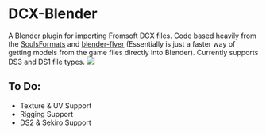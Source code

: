 # DCX-Blender
A Blender plugin for importing Fromsoft DCX files. Code based heavily from the [SoulsFormats](https://github.com/JKAnderson/SoulsFormats) and [blender-flver](https://github.com/elizagamedev/blender-flver) (Essentially is just a faster way of getting models from the game files directly into Blender). Currently supports DS3 and DS1 file types.
![](https://i.redd.it/sc5lp2owfk761.gif)

## To Do:
* Texture & UV Support
* Rigging Support
* DS2 & Sekiro Support
